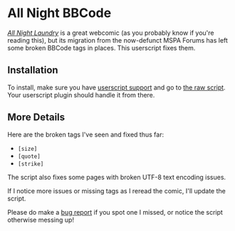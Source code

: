 # All Night BBCode

[*All Night Laundry*](http://www.all-night-laundry.com/) is a great webcomic (as you probably know if you're reading this),
but its migration from the now-defunct MSPA Forums has left some broken BBCode tags in places. This userscript
fixes them.

## Installation

To install, make sure you have [userscript support](https://greasyfork.org/en/help/installing-user-scripts) and go to [the raw script](https://github.com/AjaxGb/AllNightBBCode/raw/master/AllNightBBCode.user.js). Your userscript plugin should handle it from there.

## More Details

Here are the broken tags I've seen and fixed thus far:

- `[size]`
- `[quote]`
- `[strike]`

The script also fixes some pages with broken UTF-8 text encoding issues.

If I notice more issues or missing tags as I reread the comic, I'll update the script.

Please do make a [bug report](https://github.com/AjaxGb/AllNightBBCode/issues/new?template=bug_report.md) if you spot one I missed,
or notice the script otherwise messing up!
